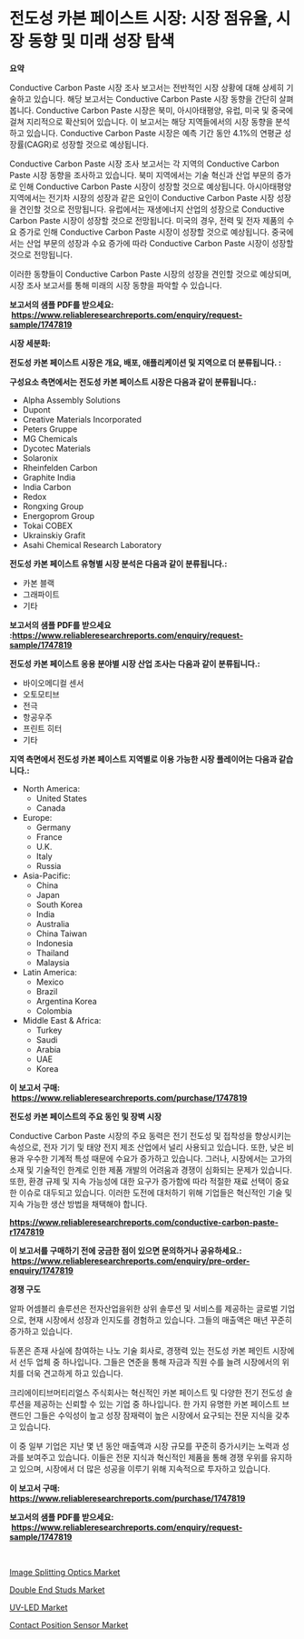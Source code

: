 <p><h1>전도성 카본 페이스트 시장: 시장 점유율, 시장 동향 및 미래 성장 탐색</h1></p><p><strong>요약</strong></p>
<p><p>Conductive Carbon Paste 시장 조사 보고서는 전반적인 시장 상황에 대해 상세히 기술하고 있습니다. 해당 보고서는 Conductive Carbon Paste 시장 동향을 간단히 살펴봅니다. Conductive Carbon Paste 시장은 북미, 아시아태평양, 유럽, 미국 및 중국에 걸쳐 지리적으로 확산되어 있습니다. 이 보고서는 해당 지역들에서의 시장 동향을 분석하고 있습니다. Conductive Carbon Paste 시장은 예측 기간 동안 4.1%의 연평균 성장률(CAGR)로 성장할 것으로 예상됩니다. </p><p>Conductive Carbon Paste 시장 조사 보고서는 각 지역의 Conductive Carbon Paste 시장 동향을 조사하고 있습니다. 북미 지역에서는 기술 혁신과 산업 부문의 증가로 인해 Conductive Carbon Paste 시장이 성장할 것으로 예상됩니다. 아시아태평양 지역에서는 전기차 시장의 성장과 같은 요인이 Conductive Carbon Paste 시장 성장을 견인할 것으로 전망됩니다. 유럽에서는 재생에너지 산업의 성장으로 Conductive Carbon Paste 시장이 성장할 것으로 전망됩니다. 미국의 경우, 전력 및 전자 제품의 수요 증가로 인해 Conductive Carbon Paste 시장이 성장할 것으로 예상됩니다. 중국에서는 산업 부문의 성장과 수요 증가에 따라 Conductive Carbon Paste 시장이 성장할 것으로 전망됩니다. </p><p>이러한 동향들이 Conductive Carbon Paste 시장의 성장을 견인할 것으로 예상되며, 시장 조사 보고서를 통해 미래의 시장 동향을 파악할 수 있습니다.</p></p>
<p><strong>보고서의 샘플 PDF를 받으세요: &nbsp;<a href="https://www.reliableresearchreports.com/enquiry/request-sample/1747819">https://www.reliableresearchreports.com/enquiry/request-sample/1747819</a></strong></p>
<p><strong>시장 세분화:</strong></p>
<p><strong> 전도성 카본 페이스트 시장은 개요, 배포, 애플리케이션 및 지역으로 더 분류됩니다. :</strong></p>
<p><strong>구성요소 측면에서는 전도성 카본 페이스트 시장은 다음과 같이 분류됩니다.:</strong></p>
<p><ul><li>Alpha Assembly Solutions</li><li>Dupont</li><li>Creative Materials Incorporated</li><li>Peters Gruppe</li><li>MG Chemicals</li><li>Dycotec Materials</li><li>Solaronix</li><li>Rheinfelden Carbon</li><li>Graphite India</li><li>India Carbon</li><li>Redox</li><li>Rongxing Group</li><li>Energoprom Group</li><li>Tokai COBEX</li><li>Ukrainskiy Grafit</li><li>Asahi Chemical Research Laboratory</li></ul></p>
<p><strong> 전도성 카본 페이스트 유형별 시장 분석은 다음과 같이 분류됩니다.:</strong></p>
<p><ul><li>카본 블랙</li><li>그래파이트</li><li>기타</li></ul></p>
<p><strong>보고서의 샘플 PDF를 받으세요 :<a href="https://www.reliableresearchreports.com/enquiry/request-sample/1747819">https://www.reliableresearchreports.com/enquiry/request-sample/1747819</a></strong></p>
<p><strong> 전도성 카본 페이스트 응용 분야별 시장 산업 조사는 다음과 같이 분류됩니다.:</strong></p>
<p><ul><li>바이오메디컬 센서</li><li>오토모티브</li><li>전극</li><li>항공우주</li><li>프린트 히터</li><li>기타</li></ul></p>
<p><strong>지역 측면에서 전도성 카본 페이스트 지역별로 이용 가능한 시장 플레이어는 다음과 같습니다.:</strong></p>
<p><ul>
    <li>
        North America:
        <ul>
            <li>United States</li>
            <li>Canada</li>
        </ul>
    </li>
    <li>
        Europe:
        <ul>
            <li>Germany</li>
            <li>France</li>
            <li>U.K.</li>
            <li>Italy</li>
            <li>Russia</li>
        </ul>
    </li>
    <li>
        Asia-Pacific:
        <ul>
            <li>China</li>
            <li>Japan</li>
            <li>South Korea</li>
            <li>India</li>
            <li>Australia</li>
            <li>China Taiwan</li>
            <li>Indonesia</li>
            <li>Thailand</li>
            <li>Malaysia</li>
        </ul>
    </li>
    <li>
        Latin America:
        <ul>
            <li>Mexico</li>
            <li>Brazil</li>
            <li>Argentina Korea</li>
            <li>Colombia</li>
        </ul>
    </li>
    <li>
        Middle East & Africa:
        <ul>
            <li>Turkey</li>
            <li>Saudi</li>
            <li>Arabia</li>
            <li>UAE</li>
            <li>Korea</li>
        </ul>
    </li>
    </ul></p>
<p><strong>이 보고서 구매: &nbsp;<a href="https://www.reliableresearchreports.com/purchase/1747819">https://www.reliableresearchreports.com/purchase/1747819</a></strong></p>
<p><strong>전도성 카본 페이스트의 주요 동인 및 장벽 시장</strong></p>
<p><p>Conductive Carbon Paste 시장의 주요 동력은 전기 전도성 및 접착성을 향상시키는 속성으로, 전자 기기 및 태양 전지 제조 산업에서 널리 사용되고 있습니다. 또한, 낮은 비용과 우수한 기계적 특성 때문에 수요가 증가하고 있습니다. 그러나, 시장에서는 고가의 소재 및 기술적인 한계로 인한 제품 개발의 어려움과 경쟁이 심화되는 문제가 있습니다. 또한, 환경 규제 및 지속 가능성에 대한 요구가 증가함에 따라 적절한 재료 선택이 중요한 이슈로 대두되고 있습니다. 이러한 도전에 대처하기 위해 기업들은 혁신적인 기술 및 지속 가능한 생산 방법을 채택해야 합니다.</p></p>
<p><strong><a href="https://www.reliableresearchreports.com/conductive-carbon-paste-r1747819">https://www.reliableresearchreports.com/conductive-carbon-paste-r1747819</a></strong></p>
<p><strong>이 보고서를 구매하기 전에 궁금한 점이 있으면 문의하거나 공유하세요.: &nbsp;<a href="https://www.reliableresearchreports.com/enquiry/pre-order-enquiry/1747819">https://www.reliableresearchreports.com/enquiry/pre-order-enquiry/1747819</a></strong></p>
<p><strong>경쟁 구도</strong></p>
<p><p>알파 어셈블리 솔루션은 전자산업을위한 상위 솔루션 및 서비스를 제공하는 글로벌 기업으로, 현재 시장에서 성장과 인지도를 경험하고 있습니다. 그들의 매출액은 매년 꾸준히 증가하고 있습니다.</p><p>듀폰은 존재 사실에 참여하는 나노 기술 회사로, 경쟁력 있는 전도성 카본 페인트 시장에서 선두 업체 중 하나입니다. 그들은 연준을 통해 자금과 직원 수를 늘려 시장에서의 위치를 더욱 견고하게 하고 있습니다.</p><p>크리에이티브머티리얼스 주식회사는 혁신적인 카본 페이스트 및 다양한 전기 전도성 솔루션을 제공하는 신뢰할 수 있는 기업 중 하나입니다. 한 가지 유명한 카본 페이스트 브랜드인 그들은 수익성이 높고 성장 잠재력이 높은 시장에서 요구되는 전문 지식을 갖추고 있습니다.</p><p>이 중 일부 기업은 지난 몇 년 동안 매출액과 시장 규모를 꾸준히 증가시키는 노력과 성과를 보여주고 있습니다. 이들은 전문 지식과 혁신적인 제품을 통해 경쟁 우위를 유지하고 있으며, 시장에서 더 많은 성공을 이루기 위해 지속적으로 투자하고 있습니다.</p></p>
<p><strong>이 보고서 구매: &nbsp; <a href="https://www.reliableresearchreports.com/purchase/1747819">https://www.reliableresearchreports.com/purchase/1747819</a></strong></p>
<p><strong>보고서의 샘플 PDF를 받으세요: &nbsp;<a href="https://www.reliableresearchreports.com/enquiry/request-sample/1747819">https://www.reliableresearchreports.com/enquiry/request-sample/1747819</a></strong><strong></strong></p>
<p>&nbsp;</p>
<p><p><a href="https://github.com/singletonthaxterkelliehr2df/Market-Research-Report-List-2/blob/main/image-splitting-optics-market.md">Image Splitting Optics Market</a></p><p><a href="https://github.com/kufem1/Market-Research-Report-List-2/blob/main/double-end-studs-market.md">Double End Studs Market</a></p><p><a href="https://frill-swim-3cd.notion.site/UV-LED-Market-Share-Evolution-and-Market-Growth-Trends-2024-2031-fcfd031eb2fd44ec88131dc9f087ffc4">UV-LED Market</a></p><p><a href="https://view.publitas.com/reportprime-1/contact-position-sensor-market-outlook-industry-overview-and-forecast-2024-to-2031/">Contact Position Sensor Market</a></p></p>